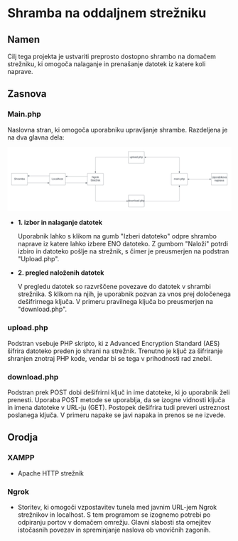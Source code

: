 # Shramba na oddaljnem strežniku

## Namen
Cilj tega projekta je ustvariti preprosto dostopno shrambo na domačem strežniku, ki omogoča nalaganje in prenašanje datotek iz katere koli naprave.

## Zasnova

### Main.php
Naslovna stran, ki omogoča uporabniku upravljanje shrambe. Razdeljena je na dva glavna dela:

![diagram.png](https://github.com/NPodrekar/Projekt/blob/main/diagram.png)

- **1. izbor in nalaganje datotek**

  Uporabnik lahko s klikom na gumb "Izberi datoteko" odpre shrambo naprave iz katere lahko izbere ENO datoteko. Z gumbom "Naloži" potrdi izbiro in datoteko pošlje na strežnik, s čimer je preusmerjen na podstran "Upload.php".

- **2. pregled naloženih datotek**

  V pregledu datotek so razvrščene povezave do datotek v shrambi strežnika. S klikom na njih, je uporabnik pozvan za vnos prej določenega dešifrirnega ključa. V primeru pravilnega ključa bo preusmerjen na "download.php".

### upload.php
Podstran vsebuje PHP skripto, ki z Advanced Encryption Standard (AES) šifrira datoteko preden jo shrani na strežnik. Trenutno je ključ za šifriranje shranjen znotraj PHP kode, vendar bi se tega v prihodnosti rad znebil.

### download.php
Podstran prek POST dobi dešifrirni ključ in ime datoteke, ki jo uporabnik želi prenesti. Uporaba POST metode se uporablja, da se izogne vidnosti ključa in imena datoteke v URL-ju (GET). Postopek dešifrira tudi preveri ustreznost poslanega ključa. V primeru napake se javi napaka in prenos se ne izvede.

## Orodja

### XAMPP 
- Apache HTTP strežnik

### Ngrok 
- Storitev, ki omogoči vzpostavitev tunela med javnim URL-jem Ngrok strežnikov in localhost. S tem programom se izognemo potrebi po odpiranju portov v domačem omrežju. Glavni slabosti sta omejitev istočasnih povezav in spreminjanje naslova ob vnovičnih zagonih.
